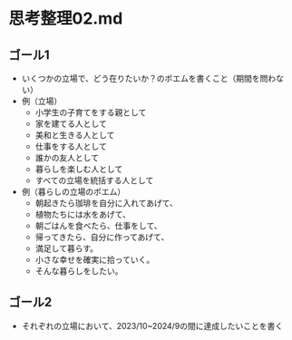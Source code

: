 # 思考整理02.md
## ゴール1
- いくつかの立場で、どう在りたいか？のポエムを書くこと（期間を問わない）
- 例（立場）
  - 小学生の子育てをする親として
  - 家を建てる人として
  - 美和と生きる人として
  - 仕事をする人として
  - 誰かの友人として
  - 暮らしを楽しむ人として
  - すべての立場を統括する人として
- 例（暮らしの立場のポエム）
  - 朝起きたら珈琲を自分に入れてあげて、
  - 植物たちには水をあげて、
  - 朝ごはんを食べたら、仕事をして、
  - 帰ってきたら、自分に作ってあげて、
  - 満足して暮らす。
  - 小さな幸せを確実に拾っていく。
  - そんな暮らしをしたい。

## ゴール2
- それぞれの立場において、2023/10~2024/9の間に達成したいことを書く
